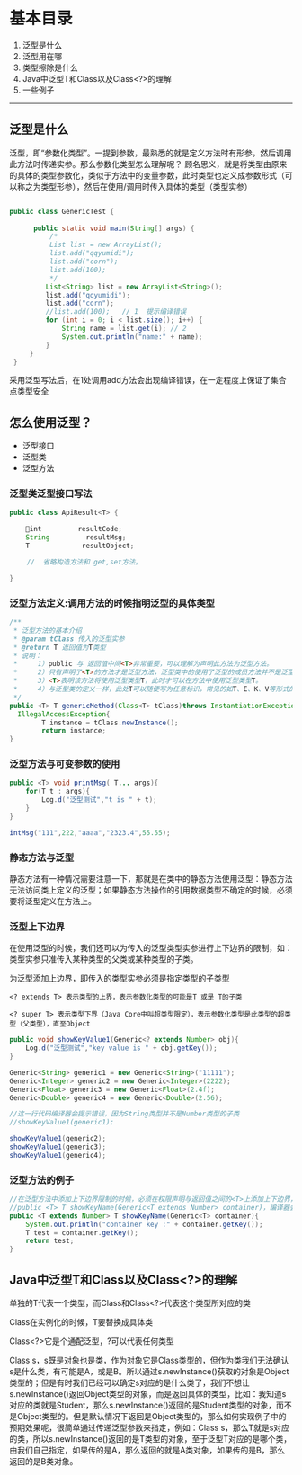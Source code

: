 # 基本目录

1. 泛型是什么
2. 泛型用在哪
3. 类型擦除是什么
4.  Java中泛型T和Class<T>以及Class<?>的理解
5. 一些例子

---

## 泛型是什么

泛型，即“参数化类型”。一提到参数，最熟悉的就是定义方法时有形参，然后调用此方法时传递实参。那么参数化类型怎么理解呢？
顾名思义，就是将类型由原来的具体的类型参数化，类似于方法中的变量参数，此时类型也定义成参数形式（可以称之为类型形参），然后在使用/调用时传入具体的类型（类型实参）

```java

public class GenericTest {
  
      public static void main(String[] args) {
          /*
          List list = new ArrayList();
          list.add("qqyumidi");
          list.add("corn");
          list.add(100);
          */
         List<String> list = new ArrayList<String>();
         list.add("qqyumidi"); 
         list.add("corn");
         //list.add(100);   // 1  提示编译错误
         for (int i = 0; i < list.size(); i++) {
             String name = list.get(i); // 2
             System.out.println("name:" + name);
         }
     }
 }

```

采用泛型写法后，在1处调用add方法会出现编译错误，在一定程度上保证了集合点类型安全

## 怎么使用泛型？

- 泛型接口
- 泛型类
- 泛型方法

### 泛型类泛型接口写法

```java
public class ApiResult<T> {

    int         resultCode;
    String         resultMsg;
    T             resultObject;

　　 //  省略构造方法和 get,set方法。

}
```

### 泛型方法定义:调用方法的时候指明泛型的具体类型

```java
/**
 * 泛型方法的基本介绍
 * @param tClass 传入的泛型实参
 * @return T 返回值为T类型
 * 说明：
 *     1）public 与 返回值中间<T>非常重要，可以理解为声明此方法为泛型方法。
 *     2）只有声明了<T>的方法才是泛型方法，泛型类中的使用了泛型的成员方法并不是泛型方法。
 *     3）<T>表明该方法将使用泛型类型T，此时才可以在方法中使用泛型类型T。
 *     4）与泛型类的定义一样，此处T可以随便写为任意标识，常见的如T、E、K、V等形式的参数常用于表示泛型。
 */
public <T> T genericMethod(Class<T> tClass)throws InstantiationException ,
  IllegalAccessException{
        T instance = tClass.newInstance();
        return instance;
}
```

### 泛型方法与可变参数的使用

```java
public <T> void printMsg( T... args){
    for(T t : args){
        Log.d("泛型测试","t is " + t);
    }
}

intMsg("111",222,"aaaa","2323.4",55.55);

```

### 静态方法与泛型

静态方法有一种情况需要注意一下，那就是在类中的静态方法使用泛型：静态方法无法访问类上定义的泛型；如果静态方法操作的引用数据类型不确定的时候，必须要将泛型定义在方法上。

### 泛型上下边界

在使用泛型的时候，我们还可以为传入的泛型类型实参进行上下边界的限制，如：类型实参只准传入某种类型的父类或某种类型的子类。

为泛型添加上边界，即传入的类型实参必须是指定类型的子类型

`<? extends T> 表示类型的上界，表示参数化类型的可能是T 或是 T的子类`

`<? super T> 表示类型下界（Java Core中叫超类型限定），表示参数化类型是此类型的超类型（父类型），直至Object`

```java
public void showKeyValue1(Generic<? extends Number> obj){
    Log.d("泛型测试","key value is " + obj.getKey());
}

Generic<String> generic1 = new Generic<String>("11111");
Generic<Integer> generic2 = new Generic<Integer>(2222);
Generic<Float> generic3 = new Generic<Float>(2.4f);
Generic<Double> generic4 = new Generic<Double>(2.56);

//这一行代码编译器会提示错误，因为String类型并不是Number类型的子类
//showKeyValue1(generic1);

showKeyValue1(generic2);
showKeyValue1(generic3);
showKeyValue1(generic4);
```

### 泛型方法的例子

```java
//在泛型方法中添加上下边界限制的时候，必须在权限声明与返回值之间的<T>上添加上下边界，即在泛型声明的时候添加
//public <T> T showKeyName(Generic<T extends Number> container)，编译器会报错："Unexpected bound"
public <T extends Number> T showKeyName(Generic<T> container){
    System.out.println("container key :" + container.getKey());
    T test = container.getKey();
    return test;
}
```

## Java中泛型T和Class<T>以及Class<?>的理解


单独的T代表一个类型，而Class<T>和Class<?>代表这个类型所对应的类

Class<T>在实例化的时候，T要替换成具体类

Class<?>它是个通配泛型，?可以代表任何类型   

 Class<T> s，s既是对象也是类，作为对象它是Class类型的，但作为类我们无法确认s是什么类，有可能是A，或是B。所以通过s.newInstance()获取的对象是Object类型的；但是有时我们已经可以确定s对应的是什么类了，我们不想让s.newInstance()返回Object类型的对象，而是返回具体的类型，比如：我知道s对应的类就是Student，那么s.newInstance()返回的是Student类型的对象，而不是Object类型的。但是默认情况下返回是Object类型的，那么如何实现例子中的预期效果呢，很简单通过传递泛型参数来指定，例如：Class<T> s，那么T就是s对应的类，所以s.newInstance()返回的是T类型的对象，至于泛型T对应的是哪个类，由我们自己指定，如果传的是A，那么返回的就是A类对象，如果传的是B，那么返回的是B类对象。